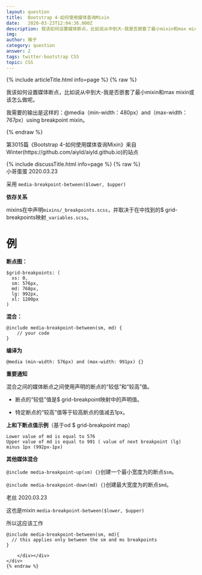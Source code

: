 ```yaml
---
layout: question
title:  Bootstrap 4-如何使用媒体查询Mixin
date:   2020-03-23T12:04:36.000Z
description: 我该如何设置媒体断点，比如说从中到大-我是否嵌套了最小mixin和max mixin或该怎么做呢。我需要的输出是这样的：\`media（min-widt...
img: 
author: 猴子
category: question
answer: 2
tags: twitter-bootstrap CSS
topic: CSS
---
```

<div class="article-root">
  <div class="article">
    {% include articleTitle.html info=page %}
    {% raw %}
    <div class="article-content"><p><font style="vertical-align: inherit;"><font style="vertical-align: inherit;">我该如何设置媒体断点，比如说从中到大-我是否嵌套了最小mixin和max mixin或该怎么做呢。</font></font></p>

<p><font style="vertical-align: inherit;"><font style="vertical-align: inherit;">我需要的输出是这样的：@media（min-width：480px）and（max-width：767px）using breakpoint mixin。</font></font></p></div>
    {% endraw %}
  </div>
  <p class="winter_mark">第3015篇《Bootstrap 4-如何使用媒体查询Mixin》来自Winter(https://github.com/aiyld/aiyld.github.io)的站点</p>
  <div class="discuss-wrapper">
    {% include discussTitle.html info=page %}
    {% raw %}
    <div class="discuss-list">
    <div class="discuss-item">
        <div class="discuss-parent">
          <div class="discuss-meta">
            <span class="discuss-user">小哥蛋蛋</span>
            <span class="discuss-time">2020.03.23</span>
          </div>
          <div class="discuss-comment"><p><font style="vertical-align: inherit;"><font style="vertical-align: inherit;">采用 </font></font><code>media-breakpoint-between($lower, $upper)</code></p>

<p><strong><font style="vertical-align: inherit;"><font style="vertical-align: inherit;">依存关系</font></font></strong></p>

<p><font style="vertical-align: inherit;"><font style="vertical-align: inherit;">mixins在中声明</font></font><code>mixins/_breakpoints.scss</code><font style="vertical-align: inherit;"><font style="vertical-align: inherit;">，并取决于在中找到的$ grid-breakpoints映射</font></font><code>_variables.scss</code><font style="vertical-align: inherit;"><font style="vertical-align: inherit;">。</font></font></p>

<h1><font style="vertical-align: inherit;"><font style="vertical-align: inherit;">例</font></font></h1>

<p><strong><font style="vertical-align: inherit;"><font style="vertical-align: inherit;">断点图：</font></font></strong></p>

<pre><code>$grid-breakpoints: (<font></font>
  xs: 0,<font></font>
  sm: 576px,<font></font>
  md: 768px,<font></font>
  lg: 992px,<font></font>
  xl: 1200px<font></font>
) <font></font>
</code></pre>

<p><strong><font style="vertical-align: inherit;"><font style="vertical-align: inherit;">混合：</font></font></strong></p>

<pre><code>@include media-breakpoint-between(sm, md) {<font></font>
    // your code<font></font>
}<font></font>
</code></pre>

<p><strong><font style="vertical-align: inherit;"><font style="vertical-align: inherit;">编译为</font></font></strong></p>

<pre><code>@media (min-width: 576px) and (max-width: 991px) {}
</code></pre>

<p><strong><font style="vertical-align: inherit;"><font style="vertical-align: inherit;">重要通知</font></font></strong></p>

<p><font style="vertical-align: inherit;"><font style="vertical-align: inherit;">混合之间的媒体断点之间使用声明的断点的“较低”和“较高”值。 </font></font></p>

<ul>
<li><p><font style="vertical-align: inherit;"><font style="vertical-align: inherit;">断点的“较低”值是$ grid-breakpoint映射中的声明值。</font></font></p></li>
<li><p><font style="vertical-align: inherit;"><font style="vertical-align: inherit;">特定断点的“较高”值等于较高断点的值减去1px。</font></font></p></li>
</ul>

<p><strong><font style="vertical-align: inherit;"><font style="vertical-align: inherit;">上和下断点值示例</font></font></strong><font style="vertical-align: inherit;"><font style="vertical-align: inherit;">（基于od $ grid-breakpoint map）</font></font></p>

<pre><code>Lower value of md is equal to 576<font></font>
Upper value of md is equal to 991 ( value of next breakpoint (lg) minus 1px (992px-1px)<font></font>
</code></pre>

<p><strong><font style="vertical-align: inherit;"><font style="vertical-align: inherit;">其他媒体混合</font></font></strong></p>

<p><code>@include media-breakpoint-up(sm) {}</code><font style="vertical-align: inherit;"><font style="vertical-align: inherit;">创建一个最小宽度为的断点</font></font><code>$sm</code><font style="vertical-align: inherit;"><font style="vertical-align: inherit;">。</font></font></p>

<p><code>@include media-breakpoint-down(md) {}</code><font style="vertical-align: inherit;"><font style="vertical-align: inherit;">创建最大宽度为的断点</font></font><code>$md</code><font style="vertical-align: inherit;"><font style="vertical-align: inherit;">。</font></font></p></div>
        </div></div><div class="discuss-item">
        <div class="discuss-parent">
          <div class="discuss-meta">
            <span class="discuss-user">老丝</span>
            <span class="discuss-time">2020.03.23</span>
          </div>
          <div class="discuss-comment"><p><font style="vertical-align: inherit;"><font style="vertical-align: inherit;">这也是mixin </font></font><code>media-breakpoint-between($lower, $upper)</code></p>

<p><font style="vertical-align: inherit;"><font style="vertical-align: inherit;">所以这应该工作</font></font></p>

<pre><code>@include media-breakpoint-between(sm, md){<font></font>
  // this applies only between the sm and ms breakpoints <font></font>
}<font></font>
</code></pre></div>
        </div></div>
    </div>
    {% endraw %}
  </div>
<div>
